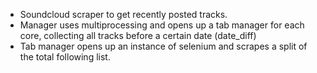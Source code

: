   * Soundcloud scraper to get recently posted tracks.
  * Manager uses multiprocessing and opens up a tab manager for each core, collecting all tracks before a certain date (date_diff)
  * Tab manager opens up an instance of selenium and scrapes a split of the total following list.
